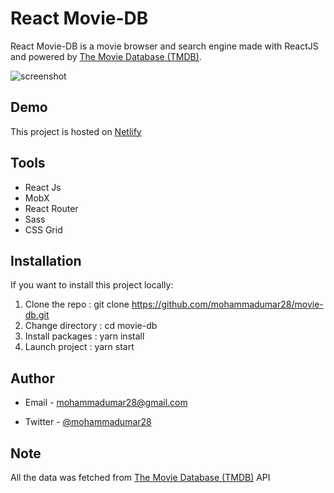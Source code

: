 # React Movie-DB

React Movie-DB is a movie browser and search engine made with ReactJS and powered by [The Movie Database (TMDB)](https://developers.themoviedb.org/3).

![screenshot](screenshot.png)


## Demo 

This project is hosted on [Netlify](https://youthful-lewin-21e201.netlify.com/)

## Tools

* React Js
* MobX
* React Router
* Sass
* CSS Grid

## Installation

If you want to install this project locally:

1. Clone the repo : git clone https://github.com/mohammadumar28/movie-db.git
2. Change directory : cd movie-db
3. Install packages : yarn install
4. Launch project : yarn start

## Author

- Email - [mohammadumar28@gmail.com](mailto:mohammadumar28@gmail.com)

- Twitter - [@mohammadumar28](https://www.twitter.com/Mohammadumar28)

## Note

All the data was fetched from [The Movie Database (TMDB)](https://developers.themoviedb.org/3) API
